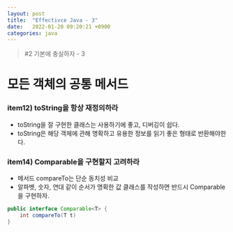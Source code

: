 ```yaml
---
layout: post
title:  "Effectivce Java - 3"
date:   2022-01-20 09:20:21 +0900
categories: java
---
```


> #2 기본에 충실하자 - 3

# 모든 객체의 공통 메서드

### item12) toString을 항상 재정의하라
- toString을 잘 구현한 클래스는 사용하기에 좋고, 디버깅이 쉽다.
- toString은 해당 객체에 관해 명확하고 유용한 정보를 읽기 좋은 형태로 반환해야한다.

### item14) Comparable을 구현할지 고려하라
- 메서드 compareTo는 단순 동치성 비교
- 알파벳, 숫자, 연대 같이 순서가 명확한 값 클래스를 작성하면 반드시 Comparable을 구현하자.

```java
public interface Comparable<T> {
    int compareTo(T t)
}
```